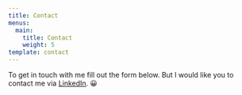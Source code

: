 ```yaml
---
title: Contact
menus:
  main:
    title: Contact
    weight: 5
template: contact
---
```

To get in touch with me fill out the form below. But I would like you to contact me via [LinkedIn](https://www.linkedin.com/in/douglasfugazi). 😀